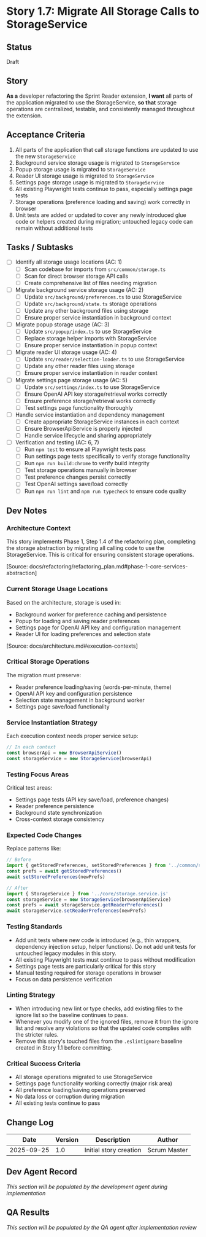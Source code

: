 # Story 1.7: Migrate All Storage Calls to StorageService

## Status
Draft

## Story
**As a** developer refactoring the Sprint Reader extension,
**I want** all parts of the application migrated to use the StorageService,
**so that** storage operations are centralized, testable, and consistently managed throughout the extension.

## Acceptance Criteria
1. All parts of the application that call storage functions are updated to use the new `StorageService`
2. Background service storage usage is migrated to `StorageService`
3. Popup storage usage is migrated to `StorageService`
 4. Reader UI storage usage is migrated to `StorageService`
5. Settings page storage usage is migrated to `StorageService`
6. All existing Playwright tests continue to pass, especially settings page tests
7. Storage operations (preference loading and saving) work correctly in browser
8. Unit tests are added or updated to cover any newly introduced glue code or helpers created during migration; untouched legacy code can remain without additional tests

## Tasks / Subtasks
- [ ] Identify all storage usage locations (AC: 1)
  - [ ] Scan codebase for imports from `src/common/storage.ts`
  - [ ] Scan for direct browser storage API calls
  - [ ] Create comprehensive list of files needing migration
- [ ] Migrate background service storage usage (AC: 2)
  - [ ] Update `src/background/preferences.ts` to use StorageService
  - [ ] Update `src/background/state.ts` storage operations
  - [ ] Update any other background files using storage
  - [ ] Ensure proper service instantiation in background context
- [ ] Migrate popup storage usage (AC: 3)
  - [ ] Update `src/popup/index.ts` to use StorageService
  - [ ] Replace storage helper imports with StorageService
  - [ ] Ensure proper service instantiation in popup context
- [ ] Migrate reader UI storage usage (AC: 4)
  - [ ] Update `src/reader/selection-loader.ts` to use StorageService
  - [ ] Update any other reader files using storage
  - [ ] Ensure proper service instantiation in reader context
- [ ] Migrate settings page storage usage (AC: 5)
  - [ ] Update `src/settings/index.ts` to use StorageService
  - [ ] Ensure OpenAI API key storage/retrieval works correctly
  - [ ] Ensure preference storage/retrieval works correctly
  - [ ] Test settings page functionality thoroughly
- [ ] Handle service instantiation and dependency management
  - [ ] Create appropriate StorageService instances in each context
  - [ ] Ensure BrowserApiService is properly injected
  - [ ] Handle service lifecycle and sharing appropriately
- [ ] Verification and testing (AC: 6, 7)
  - [ ] Run `npm test` to ensure all Playwright tests pass
  - [ ] Run settings page tests specifically to verify storage functionality
  - [ ] Run `npm run build:chrome` to verify build integrity
  - [ ] Test storage operations manually in browser
  - [ ] Test preference changes persist correctly
  - [ ] Test OpenAI settings save/load correctly
  - [ ] Run `npm run lint` and `npm run typecheck` to ensure code quality

## Dev Notes

### Architecture Context
This story implements Phase 1, Step 1.4 of the refactoring plan, completing the storage abstraction by migrating all calling code to use the StorageService. This is critical for ensuring consistent storage operations.

[Source: docs/refactoring/refactoring_plan.md#phase-1-core-services-abstraction]

### Current Storage Usage Locations
Based on the architecture, storage is used in:
- Background worker for preference caching and persistence
- Popup for loading and saving reader preferences
- Settings page for OpenAI API key and configuration management
- Reader UI for loading preferences and selection state

[Source: docs/architecture.md#execution-contexts]

### Critical Storage Operations
The migration must preserve:
- Reader preference loading/saving (words-per-minute, theme)
- OpenAI API key and configuration persistence
- Selection state management in background worker
- Settings page save/load functionality

### Service Instantiation Strategy
Each execution context needs proper service setup:
```typescript
// In each context
const browserApi = new BrowserApiService()
const storageService = new StorageService(browserApi)
```

### Testing Focus Areas
Critical test areas:
- Settings page tests (API key save/load, preference changes)
- Reader preference persistence
- Background state synchronization
- Cross-context storage consistency

### Expected Code Changes
Replace patterns like:
```typescript
// Before
import { getStoredPreferences, setStoredPreferences } from '../common/storage.js'
const prefs = await getStoredPreferences()
await setStoredPreferences(newPrefs)

// After
import { StorageService } from '../core/storage.service.js'
const storageService = new StorageService(browserApiService)
const prefs = await storageService.getReaderPreferences()
await storageService.setReaderPreferences(newPrefs)
```

### Testing Standards
- Add unit tests where new code is introduced (e.g., thin wrappers, dependency injection setup, helper functions). Do not add unit tests for untouched legacy modules in this story.
- All existing Playwright tests must continue to pass without modification
- Settings page tests are particularly critical for this story
- Manual testing required for storage operations in browser
- Focus on data persistence verification

### Linting Strategy
- When introducing new lint or type checks, add existing files to the ignore list so the baseline continues to pass.
- Whenever you modify one of the ignored files, remove it from the ignore list and resolve any violations so that the updated code complies with the stricter rules.
- Remove this story's touched files from the `.eslintignore` baseline created in Story 1.1 before committing.


### Critical Success Criteria
- All storage operations migrated to use StorageService
- Settings page functionality working correctly (major risk area)
- All preference loading/saving operations preserved
- No data loss or corruption during migration
- All existing tests continue to pass

## Change Log
| Date | Version | Description | Author |
|------|---------|-------------|--------|
| 2025-09-25 | 1.0 | Initial story creation | Scrum Master |

## Dev Agent Record
*This section will be populated by the development agent during implementation*

## QA Results
*This section will be populated by the QA agent after implementation review*
